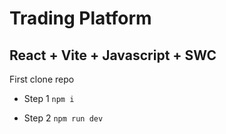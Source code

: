 # Trading Platform
## React + Vite + Javascript + SWC

First clone repo

- Step 1
  ```npm i```

- Step 2
  ```npm run dev```
